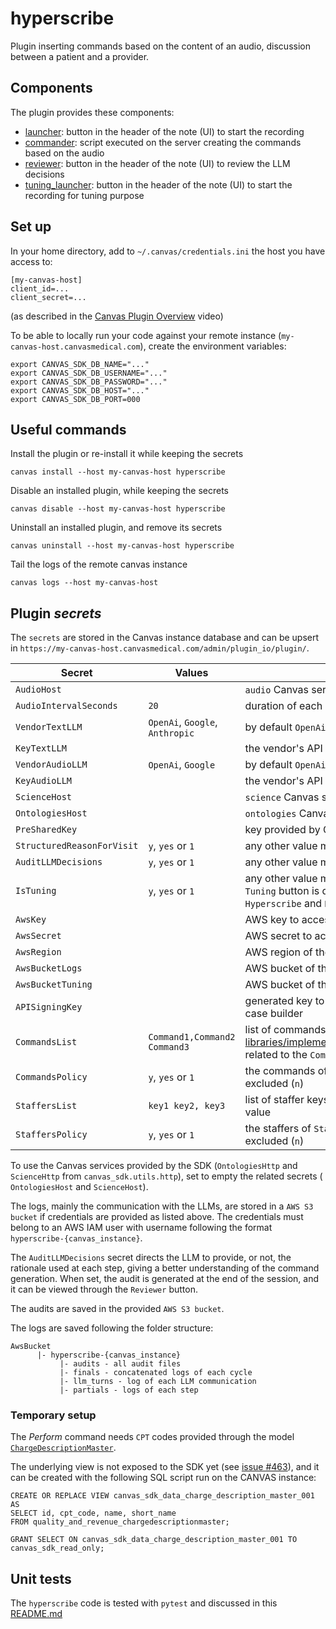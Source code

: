 hyperscribe
===========

Plugin inserting commands based on the content of an audio, discussion between a patient and a provider.

## Components

The plugin provides these components:

- [launcher](handlers/launcher.py): button in the header of the note (UI) to start the recording
- [commander](handlers/commander.py): script executed on the server creating the commands based on the audio
- [reviewer](handlers/reviewer_button.py): button in the header of the note (UI) to review the LLM decisions
- [tuning_launcher](handlers/tuning_launcher.py): button in the header of the note (UI) to start the recording for tuning purpose

## Set up

In your home directory, add to `~/.canvas/credentials.ini` the host you have access to:

```shell
[my-canvas-host]
client_id=...
client_secret=...
```

(as described in the [Canvas Plugin Overview](https://www.youtube.com/watch?v=X2JOEElq2ck) video)

To be able to locally run your code against your remote instance (`my-canvas-host.canvasmedical.com`), create the environment variables:

```shell
export CANVAS_SDK_DB_NAME="..."
export CANVAS_SDK_DB_USERNAME="..."
export CANVAS_SDK_DB_PASSWORD="..."
export CANVAS_SDK_DB_HOST="..."
export CANVAS_SDK_DB_PORT=000
```

## Useful commands

Install the plugin or re-install it while keeping the secrets

```shell
canvas install --host my-canvas-host hyperscribe 
```

Disable an installed plugin, while keeping the secrets

```shell
canvas disable --host my-canvas-host hyperscribe 
```

Uninstall an installed plugin, and remove its secrets

```shell
canvas uninstall --host my-canvas-host hyperscribe 
```

Tail the logs of the remote canvas instance

```shell
canvas logs --host my-canvas-host 
```

## Plugin _secrets_

The `secrets` are stored in the Canvas instance database and can be upsert in `https://my-canvas-host.canvasmedical.com/admin/plugin_io/plugin/`.

| Secret                     | Values                          | Comments                                                                                                                                                    |
|----------------------------|---------------------------------|-------------------------------------------------------------------------------------------------------------------------------------------------------------|
| `AudioHost`                |                                 | `audio` Canvas service                                                                                                                                      |
| `AudioIntervalSeconds`     | `20`                            | duration of each audio chunk                                                                                                                                |
| `VendorTextLLM`            | `OpenAi`, `Google`, `Anthropic` | by default `OpenAi` (case insensitive)                                                                                                                      |
| `KeyTextLLM`               |                                 | the vendor's API key                                                                                                                                        |
| `VendorAudioLLM`           | `OpenAi`, `Google`              | by default `OpenAi` (case insensitive)                                                                                                                      |
| `KeyAudioLLM`              |                                 | the vendor's API key                                                                                                                                        |
| `ScienceHost`              |                                 | `science` Canvas service                                                                                                                                    |
| `OntologiesHost`           |                                 | `ontologies` Canvas service                                                                                                                                 |
| `PreSharedKey`             |                                 | key provided by Canvas to access `ontologies`                                                                                                               |
| `StructuredReasonForVisit` | `y`, `yes` or `1`               | any other value means `no`/`false`                                                                                                                          |
| `AuditLLMDecisions`        | `y`, `yes` or `1`               | any other value means `no`/`false`                                                                                                                          |
| `IsTuning`                 | `y`, `yes` or `1`               | any other value means `no`/`false`, if `true`, only the `Tuning` button is displayed, otherwise the `Hyperscribe` and `Reviewer` buttons are displayed      |
| `AwsKey`                   |                                 | AWS key to access the S3 service                                                                                                                            |
| `AwsSecret`                |                                 | AWS secret to access the S3 service                                                                                                                         |
| `AwsRegion`                |                                 | AWS region of the S3 service                                                                                                                                |
| `AwsBucketLogs`            |                                 | AWS bucket of the S3 service for the logs                                                                                                                   |
| `AwsBucketTuning`          |                                 | AWS bucket of the S3 service for the tuning files                                                                                                           |
| `APISigningKey`            |                                 | generated key to accept published effects from the case builder                                                                                             |
| `CommandsList`             | `Command1,Command2 Command3`    | list of commands, as defined in [libraries/implemented_commands.py::command_list](libraries/implemented_commands.py), related to the `CommandsPolicy` value |
| `CommandsPolicy`           | `y`, `yes` or `1`               | the commands of `CommandsList` are allowed (`y`) or excluded (`n`)                                                                                          |
| `StaffersList`             | `key1 key2, key3`               | list of staffer keys, related to the `StaffersPolicy` value                                                                                                 |
| `StaffersPolicy`           | `y`, `yes` or `1`               | the staffers of `StaffersList` are allowed (`y`) or excluded (`n`)                                                                                          |

To use the Canvas services provided by the SDK (`OntologiesHttp` and `ScienceHttp` from `canvas_sdk.utils.http`), set to empty the related secrets (
`OntologiesHost` and `ScienceHost`).

The logs, mainly the communication with the LLMs, are stored in a `AWS S3 bucket` if credentials are provided as listed above. The credentials must belong to an AWS IAM user with username following the format `hyperscribe-{canvas_instance}`.

The `AuditLLMDecisions` secret directs the LLM to provide, or not, the rationale used at each step, giving a better understanding of the command
generation. When set, the audit is generated at the end of the session, and it can be viewed through the `Reviewer` button.

The audits are saved in the provided `AWS S3 bucket`.

The logs are saved following the folder structure:

```shell
AwsBucket
      |- hyperscribe-{canvas_instance}
           |- audits - all audit files
           |- finals - concatenated logs of each cycle
           |- llm_turns - log of each LLM communication
           |- partials - logs of each step
```

### Temporary setup

The _Perform_ command needs `CPT` codes provided through the model [`ChargeDescriptionMaster`](./handlers/temporary_data.py).

The underlying view is not exposed to the SDK yet (see [issue #463](https://github.com/canvas-medical/canvas-plugins/issues/463)), and it can be
created with the following SQL script run on the CANVAS instance:

```postgresql
CREATE OR REPLACE VIEW canvas_sdk_data_charge_description_master_001 AS
SELECT id, cpt_code, name, short_name
FROM quality_and_revenue_chargedescriptionmaster;

GRANT SELECT ON canvas_sdk_data_charge_description_master_001 TO canvas_sdk_read_only;
```

## Unit tests

The `hyperscribe` code is tested with `pytest` and discussed in this [README.md](../README.md)
